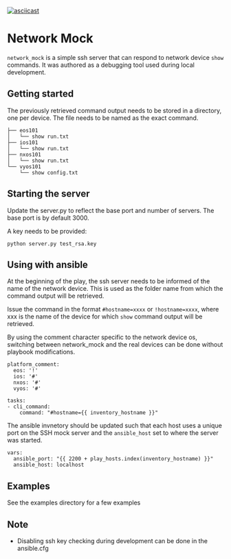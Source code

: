 [![asciicast](https://asciinema.org/a/6qAJ7eDSPknB45uqdfDaFH9x8.png)](https://asciinema.org/a/6qAJ7eDSPknB45uqdfDaFH9x8?speed=1.5&autoplay=1)

# Network Mock

`network_mock` is a simple ssh server that can respond to network device `show` commands. It was authored as a debugging tool used during local development.

## Getting started

The previously retrieved command output needs to be stored in a directory, one per device. The file needs to be named as the exact command.

```
├── eos101
│   └── show run.txt
├── ios101
│   └── show run.txt
├── nxos101
│   └── show run.txt
└── vyos101
    └── show config.txt
```

## Starting the server

Update the server.py to reflect the base port and number of servers.
The base port is by default 3000.

A key needs to be provided:

```
python server.py test_rsa.key
```

## Using with ansible

At the beginning of the play, the ssh server needs to be informed of the name of the network device.  This is used as the folder name from which the command output will be retrieved.

Issue the command in the format `#hostname=xxxx` or `!hostname=xxxx`, where xxx is the name of the device for which `show` command output will be retrieved.

By using the comment character specific to the network device os, switching between network_mock and the real devices can be done without playbook modifications.

```
platform_comment:
  eos: '!'
  ios: '#'
  nxos: '#'
  vyos: '#'
```

```
tasks:
- cli_command:
    command: "#hostname={{ inventory_hostname }}"
```

The ansible invnetory should be updated such that each host uses a unique port on the SSH mock server and the `ansible_host` set to where the server was started.

```
vars:
  ansible_port: "{{ 2200 + play_hosts.index(inventory_hostname) }}"
  ansible_host: localhost
```
## Examples

See the examples directory for a few examples

## Note

- Disabling ssh key checking during development can be done in the ansible.cfg
